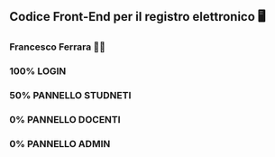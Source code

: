 ## Codice Front-End per il registro elettronico 🖥️
### Francesco Ferrara 🧑‍🎓


### 100% LOGIN

### 50% PANNELLO STUDNETI

### 0% PANNELLO DOCENTI

### 0% PANNELLO ADMIN